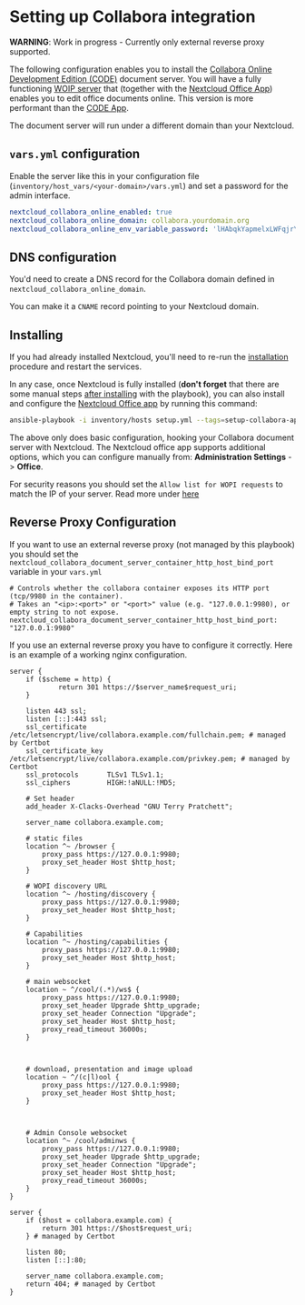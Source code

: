 # Setting up Collabora integration

**WARNING**: Work in progress - Currently only external reverse proxy supported.

The following configuration enables you to install the [Collabora Online Development Edition (CODE)](https://www.collaboraoffice.com/) document server.
You will have a fully functioning [WOIP server]() that (together with the [Nextcloud Office App](https://apps.nextcloud.com/apps/richdocuments)) enables you to
edit office documents online. This version is more performant than the [CODE App](https://apps.nextcloud.com/apps/richdocumentscode).

The document server will run under a different domain than your Nextcloud.

## `vars.yml` configuration

Enable the server like this in your configuration file (`inventory/host_vars/<your-domain>/vars.yml`) and set a password
for the admin interface.

```yaml
nextcloud_collabora_online_enabled: true
nextcloud_collabora_online_domain: collabora.yourdomain.org
nextcloud_collabora_online_env_variable_password: 'lHAbqkYapmelxLWFqjrYS3v9RQtIzQbWrvs'
```


## DNS configuration

You'd need to create a DNS record for the Collabora domain defined in `nextcloud_collabora_online_domain`.

You can make it a `CNAME` record pointing to your Nextcloud domain.


## Installing

If you had already installed Nextcloud, you'll need to re-run the [installation](installing.md) procedure and restart the services.

In any case, once Nextcloud is fully installed (**don't forget** that there are some manual steps [after installing](installing.md) with the playbook),
you can also install and configure the [Nextcloud Office app](https://apps.nextcloud.com/apps/richdocuments) by running this command:

```bash
ansible-playbook -i inventory/hosts setup.yml --tags=setup-collabora-app
```

The above only does basic configuration, hooking your Collabora document server with Nextcloud.
The Nextcloud office app supports additional options, which you can configure manually from: **Administration Settings** -> **Office**.

For security reasons you should set the `Allow list for WOPI requests` to match the IP of your server. Read more under [here](https://docs.nextcloud.com/server/latest/admin_manual/office/configuration.html#wopi-settings)


## Reverse Proxy Configuration

If you want to use an external reverse proxy (not managed by this playbook) you should set the `nextcloud_collabora_document_server_container_http_host_bind_port` variable in your `vars.yml`

```
# Controls whether the collabora container exposes its HTTP port (tcp/9980 in the container).
# Takes an "<ip>:<port>" or "<port>" value (e.g. "127.0.0.1:9980), or empty string to not expose.
nextcloud_collabora_document_server_container_http_host_bind_port: "127.0.0.1:9980"
```

If you use an external reverse proxy you have to configure it correctly. Here is an example of a working nginx configuration.

```
server {
    if ($scheme = http) {
            return 301 https://$server_name$request_uri;
    }

    listen 443 ssl;
    listen [::]:443 ssl;
    ssl_certificate /etc/letsencrypt/live/collabora.example.com/fullchain.pem; # managed by Certbot
    ssl_certificate_key /etc/letsencrypt/live/collabora.example.com/privkey.pem; # managed by Certbot
    ssl_protocols       TLSv1 TLSv1.1;
    ssl_ciphers         HIGH:!aNULL:!MD5;

    # Set header
    add_header X-Clacks-Overhead "GNU Terry Pratchett";

    server_name collabora.example.com;

    # static files
    location ^~ /browser {
        proxy_pass https://127.0.0.1:9980;
        proxy_set_header Host $http_host;
    }

    # WOPI discovery URL
    location ^~ /hosting/discovery {
        proxy_pass https://127.0.0.1:9980;
        proxy_set_header Host $http_host;
    }

    # Capabilities
    location ^~ /hosting/capabilities {
        proxy_pass https://127.0.0.1:9980;
        proxy_set_header Host $http_host;
    }

    # main websocket
    location ~ ^/cool/(.*)/ws$ {
        proxy_pass https://127.0.0.1:9980;
        proxy_set_header Upgrade $http_upgrade;
        proxy_set_header Connection "Upgrade";
        proxy_set_header Host $http_host;
        proxy_read_timeout 36000s;
    }



    # download, presentation and image upload
    location ~ ^/(c|l)ool {
        proxy_pass https://127.0.0.1:9980;
        proxy_set_header Host $http_host;
    }



    # Admin Console websocket
    location ^~ /cool/adminws {
        proxy_pass https://127.0.0.1:9980;
        proxy_set_header Upgrade $http_upgrade;
        proxy_set_header Connection "Upgrade";
        proxy_set_header Host $http_host;
        proxy_read_timeout 36000s;
    }
}

server {
    if ($host = collabora.example.com) {
        return 301 https://$host$request_uri;
    } # managed by Certbot

    listen 80;
    listen [::]:80;

    server_name collabora.example.com;
    return 404; # managed by Certbot
}
```
